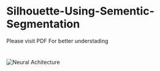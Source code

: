 # Silhouette-Using-Sementic-Segmentation
Please visit PDF For better understading
#
![Neural Achitecture](https://drive.google.com/open?id=1n47lTObznt6IQsa1ELuCxJqo7pOLMH7T)


